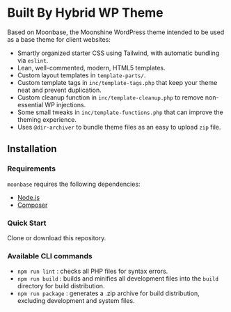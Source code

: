 # Built By Hybrid WP Theme

Based on Moonbase, the Moonshine WordPress theme intended to be used as a base theme for client websites:

- Smartly organized starter CSS using Tailwind, with automatic bundling via `eslint`.
- Lean, well-commented, modern, HTML5 templates.
- Custom layout templates in `template-parts/`.
- Custom template tags in `inc/template-tags.php` that keep your theme neat and prevent duplication.
- Custom cleanup function in `inc/template-cleanup.php` to remove non-essential WP injections.
- Some small tweaks in `inc/template-functions.php` that can improve the theming experience.
- Uses `@dir-archiver` to bundle theme files as an easy to upload `zip` file.

## Installation

### Requirements

`moonbase` requires the following dependencies:

- [Node.js](https://nodejs.org/)
- [Composer](https://getcomposer.org/)

### Quick Start

Clone or download this repository.


### Available CLI commands

- `npm run lint` : checks all PHP files for syntax errors.
- `npm run build` : builds and minifies all development files into the `build` directory for build distribution.
- `npm run package` : generates a .zip archive for build distribution, excluding development and system files.
